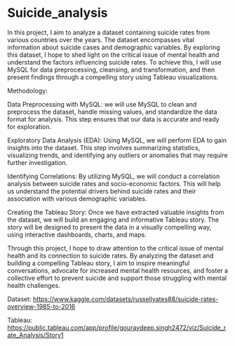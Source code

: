# Suicide_analysis
In this project, I aim to analyze a dataset containing suicide rates from various countries over the years. The dataset encompasses vital information about suicide cases and demographic variables. By exploring this dataset, I hope to shed light on the critical issue of mental health and understand the factors influencing suicide rates. To achieve this, I will use MySQL for data preprocessing, cleansing, and transformation, and then present findings through a compelling story using Tableau visualizations.

Methodology:

Data Preprocessing with MySQL: we will use MySQL to clean and preprocess the dataset, handle missing values, and standardize the data format for analysis. This step ensures that our data is accurate and ready for exploration.

Exploratory Data Analysis (EDA): Using MySQL, we will perform EDA to gain insights into the dataset. This step involves summarizing statistics, visualizing trends, and identifying any outliers or anomalies that may require further investigation.

Identifying Correlations: By utilizing MySQL, we will conduct a correlation analysis between suicide rates and socio-economic factors. This will help us understand the potential drivers behind suicide rates and their association with various demographic variables.

Creating the Tableau Story: Once we have extracted valuable insights from the dataset, we will build an engaging and informative Tableau story. The story will be designed to present the data in a visually compelling way, using interactive dashboards, charts, and maps.

Through this project, I hope to draw attention to the critical issue of mental health and its connection to suicide rates. By analyzing the dataset and building a compelling Tableau story, I aim to inspire meaningful conversations, advocate for increased mental health resources, and foster a collective effort to prevent suicide and support those struggling with mental health challenges.

Dataset: https://www.kaggle.com/datasets/russellyates88/suicide-rates-overview-1985-to-2016

Tableau: https://public.tableau.com/app/profile/gouravdeep.singh2472/viz/Suicide_rate_Analysis/Story1
